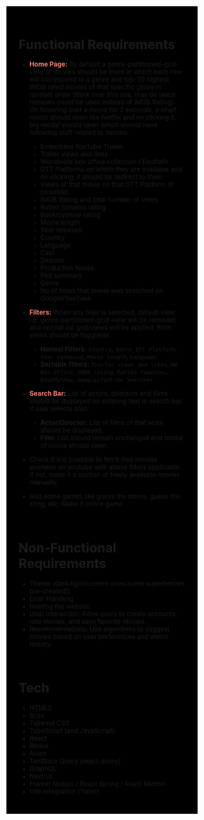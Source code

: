 <div style="font-size: 17px;background: black;padding: 2rem;">

# Functional Requirements

- <b style="color: Salmon;">Home Page:</b> By default a genre-partitioned-grid-view of movies should be there in which each row will correspond to a genre and top-30 highest IMDB rated movies of that specific genre in random order (think over this one, may be latest releases could be used instead of IMDB Rating). On hovering over a movie for 3 seconds, a small modal should open like Netflix and on clicking it, big modal should open which should have following stuff related to movies: 
    - Embedded YouTube Trailer
    - Trailer views and likes
    - Worldwide box office collection / Footfalls
    - OTT Platforms on which they are available and on clicking, it should be redirect to them
    - Views of that movie on that OTT Platform (if possible)
    - IMDB Rating and total number of votes
    - Rotten tomatos rating
    - Bookmyshow rating
    - Movie length
    - Year released
    - Country
    - Language
    - Cast
    - Director
    - Production house
    - Plot summary
    - Genre
    - No of times that movie was searched on Google/YouTube

- <b style="color: Salmon;">Filters:</b> When any filter is selected, default view i.e. genre-partitioned-grid-view will be removed and normal list grid/views will be applied. Both views should be togglable.
    - **Normal Filters:** `Country`, `Genre`, `OTT Platform`, `Year released`, `Movie length`, `Language`
    - **Sortable filters:** `Trailer views and likes`, `WW Box Office`, `IMDB rating`, `Rotten Tomatoes`, `BookMyShow`, `Google/YouTube Searches`

- <b style="color: Salmon;">Search Bar:</b> List of actors, directors and films should be displayed on entering text in search bar. If user selects a/an:
    - **Actor/Director:** List of films of that actor should be displayed.
    - **Film:** List should remain unchanged and modal of movie should open.

- Check if it is possible to fetch free movies available on youtube with above filters applicable. If not, make it a section of freely available movies manually.

- Add some games like guess the movie, guess the song, etc: Make it online game.

<br>

# Non-Functional Requirements

- Theme (dark/light/custom ones(some superheroes pre-created))
- Error Handling
- Hosting the website
- User Interaction: Allow users to create accounts, rate movies, and save favorite movies.
- Recommendations: Use algorithms to suggest movies based on user preferences and watch history.

<br>

# Tech

- HTML5
- Scss
- Tailwind CSS
- TypeScript (and JavaScript)
- React
- Redux
- Axios
- TanStack Query (react-query)
- GraphQL
- Next UI
- Framer Motion / React Spring / React Motion
- Vite integration (*later)

</div>